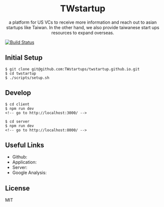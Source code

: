 <div align="center">
  <!-- <img src='https://github.com/mapitout/design/blob/master/assets/logo.png?raw=true' width='120px' alt='mapitout-logo.png'/> -->
  <h1>TWstartup</h1>
  <p>
    a platform for US VCs to receive more information and reach out to asian startups like Taiwan. In the other hand, we also provide taiwanese start ups resources to expand overseas.
  </p>
</div>

[![Build Status](https://travis-ci.com/TWstartups/twstartup.svg?branch=master)](https://travis-ci.com/TWstartups/twstartup)

## Initial Setup

```
$ git clone git@github.com:TWstartups/twstartup.github.io.git
$ cd twstartup
$ ./scripts/setup.sh
```

## Develop

```
$ cd client
$ npm run dev
<!-- go to http://localhost:3000/ -->
```

```
$ cd server
$ npm run dev
<!-- go to http://localhost:8000/ -->
```


## Useful Links

- Github: 
- Application: 
- Server: 
- Google Analysis: 

## License

MIT

